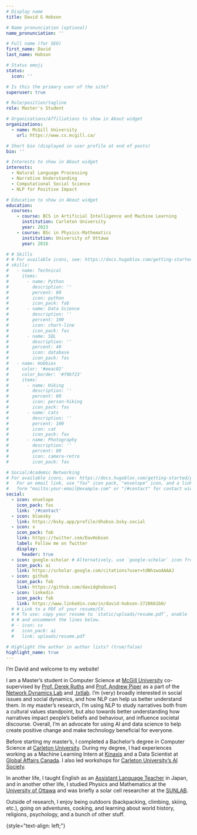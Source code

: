 ```yaml
---
# Display name
title: David G Hobson

# Name pronunciation (optional)
name_pronunciation: ''

# Full name (for SEO)
first_name: David
last_name: Hobson

# Status emoji
status:
  icon: ''

# Is this the primary user of the site?
superuser: true

# Role/position/tagline
role: Master's Student

# Organizations/Affiliations to show in About widget
organizations:
  - name: McGill University
    url: https://www.cs.mcgill.ca/

# Short bio (displayed in user profile at end of posts)
bio: ''

# Interests to show in About widget
interests:
  - Natural Language Processing
  - Narrative Understanding
  - Computational Social Science
  - NLP for Positive Impact

# Education to show in About widget
education:
  courses:
    - course: BCS in Artificial Intelligence and Machine Learning
      institution: Carleton University
      year: 2023
    - course: BSc in Physics-Mathematics
      institution: University of Ottawa
      year: 2016

# # Skills
# # For available icons, see: https://docs.hugoblox.com/getting-started/page-builder/#icons
# skills:
#   - name: Technical
#     items:
#       - name: Python
#         description: ''
#         percent: 80
#         icon: python
#         icon_pack: fab
#       - name: Data Science
#         description: ''
#         percent: 100
#         icon: chart-line
#         icon_pack: fas
#       - name: SQL
#         description: ''
#         percent: 40
#         icon: database
#         icon_pack: fas
#   - name: Hobbies
#     color: '#eeac02'
#     color_border: '#f0bf23'
#     items:
#       - name: Hiking
#         description: ''
#         percent: 60
#         icon: person-hiking
#         icon_pack: fas
#       - name: Cats
#         description: ''
#         percent: 100
#         icon: cat
#         icon_pack: fas
#       - name: Photography
#         description: ''
#         percent: 80
#         icon: camera-retro
#         icon_pack: fas

# Social/Academic Networking
# For available icons, see: https://docs.hugoblox.com/getting-started/page-builder/#icons
#   For an email link, use "fas" icon pack, "envelope" icon, and a link in the
#   form "mailto:your-email@example.com" or "/#contact" for contact widget.
social:
  - icon: envelope
    icon_pack: fas
    link: '/#contact'
  - icon: bluesky
    link: https://bsky.app/profile/dhobso.bsky.social
  - icon: x
    icon_pack: fab
    link: https://twitter.com/DavHobson
    label: Follow me on Twitter
    display:
      header: true
  - icon: google-scholar # Alternatively, use `google-scholar` icon from `ai` icon pack
    icon_pack: ai
    link: https://scholar.google.com/citations?user=tdNhzwoAAAAJ
  - icon: github
    icon_pack: fab
    link: https://github.com/davidghobson1
  - icon: linkedin
    icon_pack: fab
    link: https://www.linkedin.com/in/david-hobson-2728661b0/
  # # Link to a PDF of your resume/CV.
  # # To use: copy your resume to `static/uploads/resume.pdf`, enable `ai` icons in `params.yaml`,
  # # and uncomment the lines below.
  # - icon: cv
  #   icon_pack: ai
  #   link: uploads/resume.pdf

# Highlight the author in author lists? (true/false)
highlight_name: true
---
```


I’m David and welcome to my website!

I am a Master’s student in Computer Science at [McGill University](https://www.cs.mcgill.ca/) co-supervised by [Prof. Derek Ruths](https://derekruths.com/) and [Prof. Andrew Piper](https://andrewpiper.ai/about/about) as a part of the [Network Dynamics Lab](https://www.linkedin.com/company/network-dynamics-lab/) and [.txtlab](https://txtlab.org/). I’m (very) broadly interested in social issues and social dynamics, and how NLP can help us better understand them. In my master’s research, I’m using NLP to study narratives both from a cultural values standpoint, but also towards better understanding how narratives impact people’s beliefs and behaviour, and influence societal discourse. Overall, I’m an advocate for using AI and data science to help create positive change and make technology beneficial for everyone.

Before starting my master’s, I completed a Bachelor’s degree in Computer Science at [Carleton University](https://carleton.ca/scs/). During my degree, I had experiences working as a Machine Learning Intern at [Kinaxis](https://www.kinaxis.com/en) and a Data Scientist at [Global Affairs Canada](https://www.international.gc.ca/global-affairs-affaires-mondiales/home-accueil.aspx?lang=eng). I also led workshops for [Carleton University’s AI Society](https://carletonai.com/).  

In another life, I taught English as an [Assistant Language Teacher](https://interacnetwork.com/) in Japan, and in another other life, I studied Physics and Mathematics at the [University of Ottawa](https://www.uottawa.ca/faculty-science/physics) and was briefly a solar cell researcher at the [SUNLAB](https://sunlab.ca/).

Outside of research, I enjoy being outdoors (backpacking, climbing, skiing, etc.), going on adventures, cooking, and learning about world history, religions, psychology, and a bunch of other stuff. 

{style="text-align: left;"}
